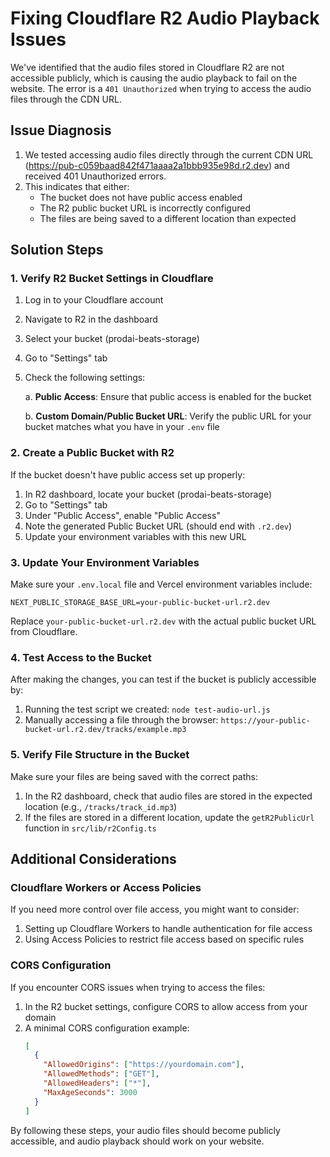 # Fixing Cloudflare R2 Audio Playback Issues

We've identified that the audio files stored in Cloudflare R2 are not accessible publicly, which is causing the audio playback to fail on the website. The error is a `401 Unauthorized` when trying to access the audio files through the CDN URL.

## Issue Diagnosis

1. We tested accessing audio files directly through the current CDN URL (https://pub-c059baad842f471aaaa2a1bbb935e98d.r2.dev) and received 401 Unauthorized errors.
2. This indicates that either:
   - The bucket does not have public access enabled
   - The R2 public bucket URL is incorrectly configured
   - The files are being saved to a different location than expected

## Solution Steps

### 1. Verify R2 Bucket Settings in Cloudflare

1. Log in to your Cloudflare account
2. Navigate to R2 in the dashboard
3. Select your bucket (prodai-beats-storage)
4. Go to "Settings" tab
5. Check the following settings:

   a. **Public Access**: Ensure that public access is enabled for the bucket
   
   b. **Custom Domain/Public Bucket URL**: Verify the public URL for your bucket matches what you have in your `.env` file

### 2. Create a Public Bucket with R2

If the bucket doesn't have public access set up properly:

1. In R2 dashboard, locate your bucket (prodai-beats-storage)
2. Go to "Settings" tab
3. Under "Public Access", enable "Public Access"
4. Note the generated Public Bucket URL (should end with `.r2.dev`)
5. Update your environment variables with this new URL

### 3. Update Your Environment Variables

Make sure your `.env.local` file and Vercel environment variables include:

```
NEXT_PUBLIC_STORAGE_BASE_URL=your-public-bucket-url.r2.dev
```

Replace `your-public-bucket-url.r2.dev` with the actual public bucket URL from Cloudflare.

### 4. Test Access to the Bucket

After making the changes, you can test if the bucket is publicly accessible by:

1. Running the test script we created: `node test-audio-url.js`
2. Manually accessing a file through the browser: `https://your-public-bucket-url.r2.dev/tracks/example.mp3`

### 5. Verify File Structure in the Bucket

Make sure your files are being saved with the correct paths:

1. In the R2 dashboard, check that audio files are stored in the expected location (e.g., `/tracks/track_id.mp3`)
2. If the files are stored in a different location, update the `getR2PublicUrl` function in `src/lib/r2Config.ts`

## Additional Considerations

### Cloudflare Workers or Access Policies

If you need more control over file access, you might want to consider:

1. Setting up Cloudflare Workers to handle authentication for file access
2. Using Access Policies to restrict file access based on specific rules

### CORS Configuration

If you encounter CORS issues when trying to access the files:

1. In the R2 bucket settings, configure CORS to allow access from your domain
2. A minimal CORS configuration example:
   ```json
   [
     {
       "AllowedOrigins": ["https://yourdomain.com"],
       "AllowedMethods": ["GET"],
       "AllowedHeaders": ["*"],
       "MaxAgeSeconds": 3000
     }
   ]
   ```

By following these steps, your audio files should become publicly accessible, and audio playback should work on your website. 